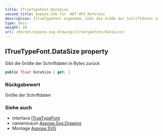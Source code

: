 ```yaml
---
title: ITrueTypeFont.DataSize
second_title: Aspose.SVG für .NET-API-Referenz
description: ITrueTypeFont eigendom. Gibt die Größe der Schriftdaten in Bytes zurück
type: docs
weight: 10
url: /de/net/aspose.svg.drawing/itruetypefont/datasize/
---
```

## ITrueTypeFont.DataSize property

Gibt die Größe der Schriftdaten in Bytes zurück

```csharp
public float DataSize { get; }
```

### Rückgabewert

Größe der Schriftdaten

### Siehe auch

* interface [ITrueTypeFont](../)
* namensraum [Aspose.Svg.Drawing](../../itruetypefont/)
* Montage [Aspose.SVG](../../../)


